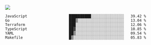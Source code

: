 ![](https://github-profile-summary-cards.vercel.app/api/cards/profile-details?username=igtm&theme=dracula)
<!--START_SECTION:waka-->

```text
JavaScript                   ██████████░░░░░░░░░░░░░░░   39.42 %
Go                           ███▒░░░░░░░░░░░░░░░░░░░░░   13.04 %
Terraform                    ███░░░░░░░░░░░░░░░░░░░░░░   12.06 %
TypeScript                   ██▓░░░░░░░░░░░░░░░░░░░░░░   10.85 %
YAML                         ██▒░░░░░░░░░░░░░░░░░░░░░░   09.54 %
Makefile                     █▒░░░░░░░░░░░░░░░░░░░░░░░   05.83 %
```

<!--END_SECTION:waka-->

